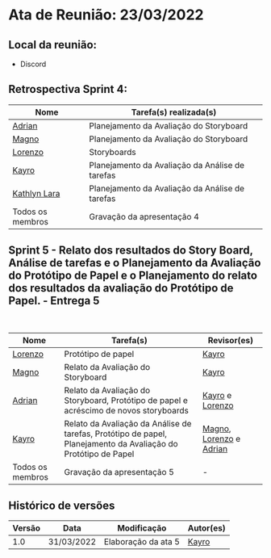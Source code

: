 # Ata de Reunião: 23/03/2022

## Local da reunião: 
- Discord
## Retrospectiva Sprint 4:

Nome | Tarefa(s) realizada(s)
--------- | ------
[Adrian](https://github.com/SwampTG)| Planejamento da Avaliação do Storyboard
[Magno](https://github.com/magnluiz)|  Planejamento da Avaliação do Storyboard
[Lorenzo](https://github.com/lorenzo7377)|  Storyboards	
[Kayro](https://github.com/kayrocesar)| Planejamento da Avaliação da Análise de tarefas 
[Kathlyn Lara](https://github.com/klmurussi)| Planejamento da Avaliação da Análise de tarefas
Todos os membros | Gravação da apresentação 4



## Sprint 5 - Relato dos resultados do Story Board, Análise de tarefas e o Planejamento da Avaliação do Protótipo de Papel e o Planejamento do relato dos resultados da avaliação do Protótipo de Papel. - Entrega 5

<br>

Nome | Tarefa(s)| Revisor(es)
---------- | -------| -------
 [Lorenzo](https://github.com/lorenzo7377) | Protótipo de papel| [Kayro](https://github.com/kayrocesar) 
 [Magno](https://github.com/magnluiz) |   Relato da Avaliação do Storyboard | [Kayro](github.com/kayrocesar) |
[Adrian](https://github.com/SwampTG) |   Relato da Avaliação do Storyboard, Protótipo de papel e acréscimo de novos storyboards | [Kayro](github.com/kayrocesar) e [Lorenzo](https://github.com/lorenzo7377)  |
 [Kayro](https://github.com/kayrocesar) | Relato da Avaliação da Análise de tarefas, Protótipo de papel, Planejamento da Avaliação do Protótipo de Papel| [Magno](https://github.com/magnluiz), [Lorenzo](https://github.com/lorenzo7377) e [Adrian](https://github.com/SwampTG)  |
 Todos os membros | Gravação da apresentação 5|-


## Histórico de versões
| Versão | Data | Modificação | Autor(es) |
|--|--|--|--|
| 1.0 | 31/03/2022 |Elaboração da ata 5 |[Kayro](github.com/kayrocesar)  |